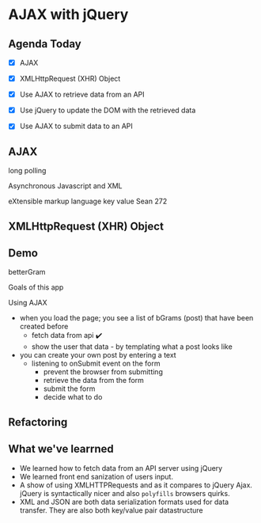 AJAX with jQuery
===

## Agenda Today
- [x] AJAX
- [x] XMLHttpRequest (XHR) Object
- [x] Use AJAX to retrieve data from an API
- [x] Use jQuery to update the DOM with the retrieved data
- [x] Use AJAX to submit data to an API



## AJAX

long polling

Asynchronous Javascript and XML

eXtensible markup language
  key value
  <Name>Sean</Name>
  <Adress>
    <unit-no>272</unit-no>
  </Adress>

## XMLHttpRequest (XHR) Object


## Demo
betterGram

Goals of this app

Using AJAX
- when you load the page; you see a list of bGrams (post) that have been created before
  + fetch data from api ✔️
  + show the user that data - by templating what a post looks like
- you can create your own post by entering a text
  - listening to onSubmit event on the form
    - prevent the browser from submitting
    - retrieve the data from the form
    - submit the form
    - decide what to do

## Refactoring


## What we've learrned

- We learned how to fetch data from an API server using jQuery
- We learned front end sanization of users input.
- A show of using XMLHTTPRequests and as it compares to jQuery Ajax. jQuery is syntactically nicer and also `polyfills` browsers quirks.
- XML and JSON are both data serialization formats used for data transfer. They are also both key/value pair datastructure

